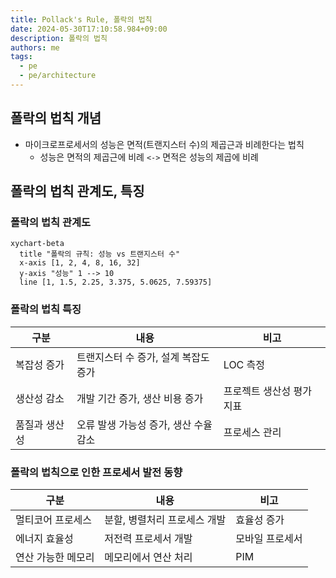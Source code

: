 ```yaml
---
title: Pollack's Rule, 폴락의 법칙
date: 2024-05-30T17:10:58.984+09:00
description: 폴락의 법칙
authors: me
tags:
  - pe
  - pe/architecture
---
```


## 폴락의 법칙 개념

- 마이크로프로세서의 성능은 면적(트랜지스터 수)의 제곱근과 비례한다는 법칙
  - 성능은 면적의 제곱근에 비례 `<->` 면적은 성능의 제곱에 비례

## 폴락의 법칙 관계도, 특징

### 폴락의 법칙 관계도

```mermaid
xychart-beta
  title "폴락의 규칙: 성능 vs 트랜지스터 수"
  x-axis [1, 2, 4, 8, 16, 32]
  y-axis "성능" 1 --> 10
  line [1, 1.5, 2.25, 3.375, 5.0625, 7.59375]
```

### 폴락의 법칙 특징

| 구분          | 내용                                  | 비고                      |
| ------------- | ------------------------------------- | ------------------------- |
| 복잡성 증가   | 트랜지스터 수 증가, 설계 복잡도 증가  | LOC 측정                  |
| 생산성 감소   | 개발 기간 증가, 생산 비용 증가        | 프로젝트 생산성 평가 지표 |
| 품질과 생산성 | 오류 발생 가능성 증가, 생산 수율 감소 | 프로세스 관리             |

### 폴락의 법칙으로 인한 프로세서 발전 동향

| 구분               | 내용                         | 비고            |
| ------------------ | ---------------------------- | --------------- |
| 멀티코어 프로세스  | 분할, 병렬처리 프로세스 개발 | 효율성 증가     |
| 에너지 효율성      | 저전력 프로세서 개발         | 모바일 프로세서 |
| 연산 가능한 메모리 | 메모리에서 연산 처리         | PIM             |
